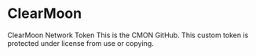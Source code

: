 # ClearMoon
ClearMoon Network Token
This is the CMON GitHub. This custom token is protected under license from use or copying.
